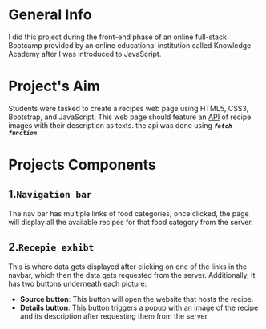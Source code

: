 # General Info
I did this project during the front-end phase of an online full-stack Bootcamp provided by an online educational institution called Knowledge Academy after I was introduced to JavaScript.
# Project's Aim
Students were tasked to create a recipes web page using HTML5, CSS3, Bootstrap, and JavaScript. This web page should feature an [API](https://forkify-api.herokuapp.com/) of recipe images with their description as texts. the api was done using ***`fetch function`***
# Projects Components
## 1.`Navigation bar`
The nav bar has multiple links of food categories; once clicked, the page will display all the available recipes for that food category from the server. 
## 2.`Recepie exhibt`
This is where data gets displayed after clicking on one of the links in the navbar, which then the data gets requested from the server. Additionally, It has two buttons underneath each picture:
* **Source button**: This button will open the website that hosts the recipe.
* **Details button**: This button triggers a popup with an image of the recipe and its description after requesting them from the server

